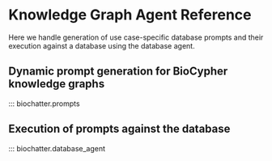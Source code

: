 # Knowledge Graph Agent Reference

Here we handle generation of use case-specific database prompts and their
execution against a database using the database agent.

## Dynamic prompt generation for BioCypher knowledge graphs

::: biochatter.prompts

## Execution of prompts against the database

::: biochatter.database_agent